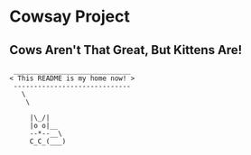 # Cowsay Project
## Cows Aren't That Great, But Kittens Are!
```
 _____________________________
< This README is my home now! >
 -----------------------------
   \
    \

     |\_/|
     |o o|__
     --*--__\
     C_C_(___)
```
